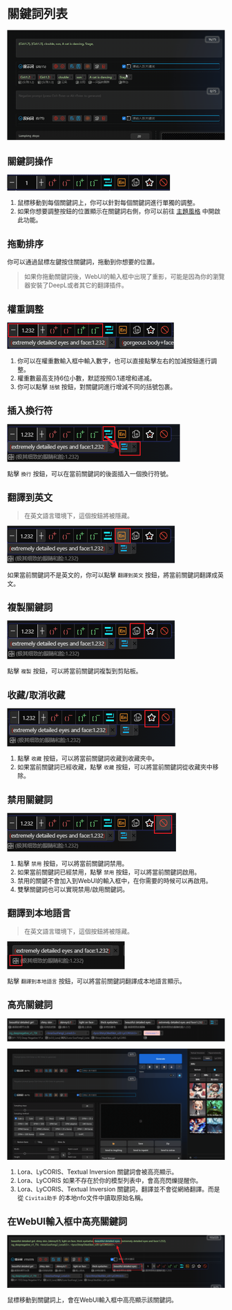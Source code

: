 # 關鍵詞列表

![](../assets/images/demo.quick_adjust.gif)

## 關鍵詞操作

![](../assets/images/ListOfKeywords/btns.png)

1. 鼠標移動到每個關鍵詞上，你可以針對每個關鍵詞進行單獨的調整。
2. 如果你想要調整按鈕的位置顯示在關鍵詞右側，你可以前往 [主題風格](/zh-TW/ThemeStyle.md#主題風格) 中開啟此功能。

## 拖動排序

你可以通過鼠標左鍵按住關鍵詞，拖動到你想要的位置。

> 如果你拖動關鍵詞後，WebUI的輸入框中出現了重影，可能是因為你的瀏覽器安裝了DeepL或者其它的翻譯插件。

## 權重調整

![](../assets/images/ListOfKeywords/weight.png)

1. 你可以在權重數輸入框中輸入數字，也可以直接點擊左右的加減按鈕進行調整。
2. 權重數最高支持6位小數，默認按照0.1递增和递减。
3. 你可以點擊 `括號` 按鈕，對關鍵詞進行增減不同的括號包裹。

## 插入換行符

![](../assets/images/ListOfKeywords/wrap.png)

點擊 `換行` 按鈕，可以在當前關鍵詞的後面插入一個換行符號。

## 翻譯到英文

> 在英文語言環境下，這個按鈕將被隱藏。

![](../assets/images/ListOfKeywords/english.png)

如果當前關鍵詞不是英文的，你可以點擊 `翻譯到英文` 按鈕，將當前關鍵詞翻譯成英文。

## 複製關鍵詞

![](../assets/images/ListOfKeywords/copy.png)

點擊 `複製` 按鈕，可以將當前關鍵詞複製到剪貼板。

## 收藏/取消收藏

![](../assets/images/ListOfKeywords/favorite.png)

1. 點擊 `收藏` 按鈕，可以將當前關鍵詞收藏到收藏夾中。
2. 如果當前關鍵詞已經收藏，點擊 `收藏` 按鈕，可以將當前關鍵詞從收藏夾中移除。

## 禁用關鍵詞

![](../assets/images/ListOfKeywords/disable.png)

1. 點擊 `禁用` 按鈕，可以將當前關鍵詞禁用。
2. 如果當前關鍵詞已經禁用，點擊 `禁用` 按鈕，可以將當前關鍵詞啟用。
3. 禁用的關鍵不會加入到WebUI的輸入框中，在你需要的時候可以再啟用。
4. 雙擊關鍵詞也可以實現禁用/啟用關鍵詞。

## 翻譯到本地語言

> 在英文語言環境下，這個按鈕將被隱藏。

![](../assets/images/ListOfKeywords/local_language.png)

點擊 `翻譯到本地語言` 按鈕，可以將當前關鍵詞翻譯成本地語言顯示。

## 高亮關鍵詞

![](../assets/images/ListOfKeywords/highlight.png)

![](../assets/images/demo.keyword_detection.gif)

1. Lora、LyCORIS、Textual Inversion 關鍵詞會被高亮顯示。
2. Lora、LyCORIS 如果不存在於你的模型列表中，會高亮閃爍提醒你。
3. Lora、LyCORIS、Textual Inversion 關鍵詞，翻譯並不會從網絡翻譯。而是從 `Civitai助手` 的本地nfo文件中讀取原始名稱。

## 在WebUI輸入框中高亮關鍵詞

![](../assets/images/ListOfKeywords/highlight_input.png)

鼠標移動到關鍵詞上，會在WebUI輸入框中高亮顯示該關鍵詞。